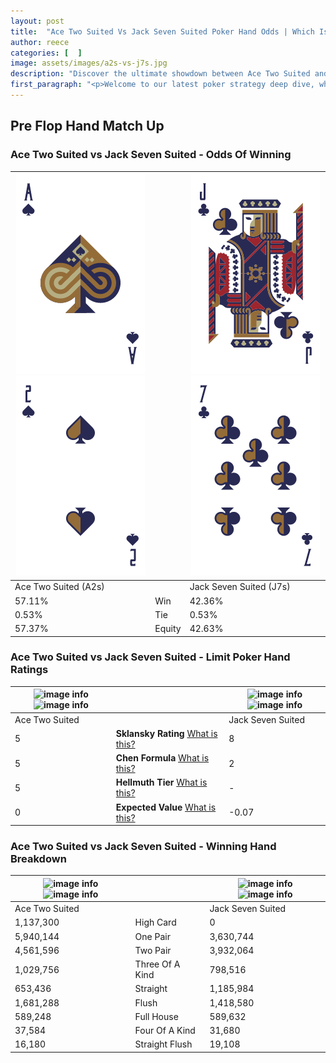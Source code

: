 ```yaml
---
layout: post
title:  "Ace Two Suited Vs Jack Seven Suited Poker Hand Odds | Which Is The Better Hand In Poker? A Complete Guide"
author: reece
categories: [  ]
image: assets/images/a2s-vs-j7s.jpg
description: "Discover the ultimate showdown between Ace Two Suited and Jack Seven Suited in poker! Uncover the odds, strategies, and scenarios where one hand triumphs over the other. Get ready to up your poker game with this thrilling analysis."
first_paragraph: "<p>Welcome to our latest poker strategy deep dive, where we're pitting two distinct hands against each other in a high-stakes showdown: Ace Two Suited vs Jack Seven Suited.</p><p>In the dynamic world of poker, every decision counts, and knowing which hand holds the upper hand is key to your success at the table.</p><p>In this article, we'll dissect these two hands, explore the scenarios where one dominates the other, and equip you with the knowledge to make strategic choices that can tip the odds in your favor.</p><p>Get ready to unravel the intriguing dynamics of these poker hands and elevate your game to new heights.</p>"
---
```




[comment]: # (sp0)

## Pre Flop Hand Match Up

<div class="table hand-ratings" markdown="1"> 



### Ace Two Suited vs Jack Seven Suited - Odds Of Winning


    
| ![image info](assets/images/hand1/a.png) ![image info](assets/images/hand1/2.png) |  | ![image info](assets/images/hand2/j.png) ![image info](assets/images/hand2/7.png) |
| -------- | -------- | -------- |
| Ace Two Suited (A2s) |  | Jack Seven Suited (J7s) |
| 57.11% | Win | 42.36% |
| 0.53% | Tie | 0.53% |
| 57.37% | Equity | 42.63% |




[comment]: # (sp1)



### Ace Two Suited vs Jack Seven Suited - Limit Poker Hand Ratings


    
| ![image info](https://www.riverpairs.com/assets/images/hand1/a.png) ![image info](https://www.riverpairs.com/assets/images/hand1/2.png) |  | ![image info](https://www.riverpairs.com/assets/images/hand2/j.png) ![image info](https://www.riverpairs.com/assets/images/hand2/7.png) |
| -------- | -------- | -------- |
| Ace Two Suited |  | Jack Seven Suited |
| 5 | **Sklansky Rating** [What is this?](/sklansky-rating-explained) | 8 |
| 5 | **Chen Formula** [What is this?](/chen-formula-explained) | 2 |
| 5 | **Hellmuth Tier** [What is this?](/Hellmuth-tier-explained) | - |
| 0 | **Expected Value** [What is this?](/expected-value-explained) | -0.07 |




[comment]: # (sp2)



### Ace Two Suited vs Jack Seven Suited - Winning Hand Breakdown


    
| ![image info](https://www.riverpairs.com/assets/images/hand1/a.png) ![image info](https://www.riverpairs.com/assets/images/hand1/2.png) |  | ![image info](https://www.riverpairs.com/assets/images/hand2/j.png) ![image info](https://www.riverpairs.com/assets/images/hand2/7.png) |
| -------- | -------- | -------- |
| Ace Two Suited |  | Jack Seven Suited |
| 1,137,300 | High Card | 0 |
| 5,940,144 | One Pair | 3,630,744 |
| 4,561,596 | Two Pair | 3,932,064 |
| 1,029,756 | Three Of A Kind | 798,516 |
| 653,436 | Straight | 1,185,984 |
| 1,681,288 | Flush | 1,418,580 |
| 589,248 | Full House | 589,632 |
| 37,584 | Four Of A Kind | 31,680 |
| 16,180 | Straight Flush | 19,108 |




[comment]: # (sp3)



</div>

[comment]: # (sp4)



[comment]: # (sp5)

